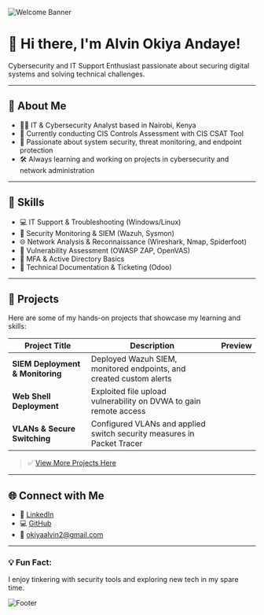 ![Welcome Banner](https://github.com/okiyaalvin/your-repo/assets/banner.png)

# 👋 Hi there, I'm Alvin Okiya Andaye!

Cybersecurity and IT Support Enthusiast passionate about securing digital systems and solving technical challenges.

---

## 🤖 About Me
- 👨‍💻 IT & Cybersecurity Analyst based in Nairobi, Kenya
- 🔐 Currently conducting CIS Controls Assessment with CIS CSAT Tool
- 🏢 Passionate about system security, threat monitoring, and endpoint protection
- 🛠️ Always learning and working on projects in cybersecurity and network administration

---

## 🔹 Skills
- 💻 IT Support & Troubleshooting (Windows/Linux)
- 🔐 Security Monitoring & SIEM (Wazuh, Sysmon)
- 🌐 Network Analysis & Reconnaissance (Wireshark, Nmap, Spiderfoot)
- 📡 Vulnerability Assessment (OWASP ZAP, OpenVAS)
- 🤖 MFA & Active Directory Basics
- 📝 Technical Documentation & Ticketing (Odoo)

---

## 📌 Projects

Here are some of my hands-on projects that showcase my learning and skills:

| Project Title | Description | Preview |
| ------------- | ----------- | ------- |
| **SIEM Deployment & Monitoring** | Deployed Wazuh SIEM, monitored endpoints, and created custom alerts | <!--[SIEM Lab](https://github.com/your-username/your-repo/assets/siem-lab.png)--> |
| **Web Shell Deployment** | Exploited file upload vulnerability on DVWA to gain remote access | <!--[Web Shell](https://github.com/your-username/your-repo/assets/web-shell.png)--> |
| **VLANs & Secure Switching** | Configured VLANs and applied switch security measures in Packet Tracer | <!--[VLAN Lab](https://github.com/your-username/your-repo/assets/vlan-lab.png)--> |

> ✅ [View More Projects Here](https://github.com/your-username?tab=repositories)

---

## 🌐 Connect with Me
- 👀 [LinkedIn](https://www.linkedin.com/in/alvinokiya/)
- 💻 [GitHub](https://github.com/okiyaalvin/)
- 📧 okiyaalvin2@gmail.com

---

### 💡 Fun Fact:
I enjoy tinkering with security tools and exploring new tech in my spare time.

![Footer](https://github.com/your-username/your-repo/assets/footer.png)
